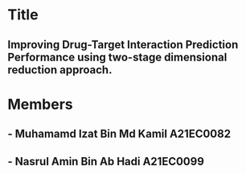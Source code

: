 # Title
## Improving Drug-Target Interaction Prediction Performance using two-stage dimensional reduction approach.

# Members
## - Muhamamd Izat Bin Md Kamil A21EC0082
## - Nasrul Amin Bin Ab Hadi A21EC0099
